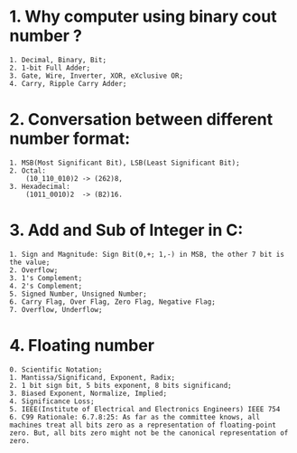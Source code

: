 # 1. Why computer using binary cout number ?
	1. Decimal, Binary, Bit;
	2. 1-bit Full Adder;
	3. Gate, Wire, Inverter, XOR, eXclusive OR;
	4. Carry, Ripple Carry Adder;
# 2. Conversation between different number format:
	1. MSB(Most Significant Bit), LSB(Least Significant Bit);
	2. Octal:
		(10_110_010)2 -> (262)8,
	3. Hexadecimal:
		(1011_0010)2  -> (B2)16.
# 3. Add and Sub of Integer in C:
	1. Sign and Magnitude: Sign Bit(0,+; 1,-) in MSB, the other 7 bit is the value;
	2. Overflow;
	3. 1's Complement;
	4. 2's Complement;
	5. Signed Number, Unsigned Number;
	6. Carry Flag, Over Flag, Zero Flag, Negative Flag;
	7. Overflow, Underflow;
# 4. Floating number
	0. Scientific Notation;
	1. Mantissa/Significand, Exponent, Radix;
	2. 1 bit sign bit, 5 bits exponent, 8 bits significand;
	3. Biased Exponent, Normalize, Implied;
	4. Significance Loss;
	5. IEEE(Institute of Electrical and Electronics Engineers) IEEE 754
	6. C99 Rationale: 6.7.8:25: As far as the committee knows, all machines treat all bits zero as a representation of floating-point zero. But, all bits zero might not be the canonical representation of zero.
